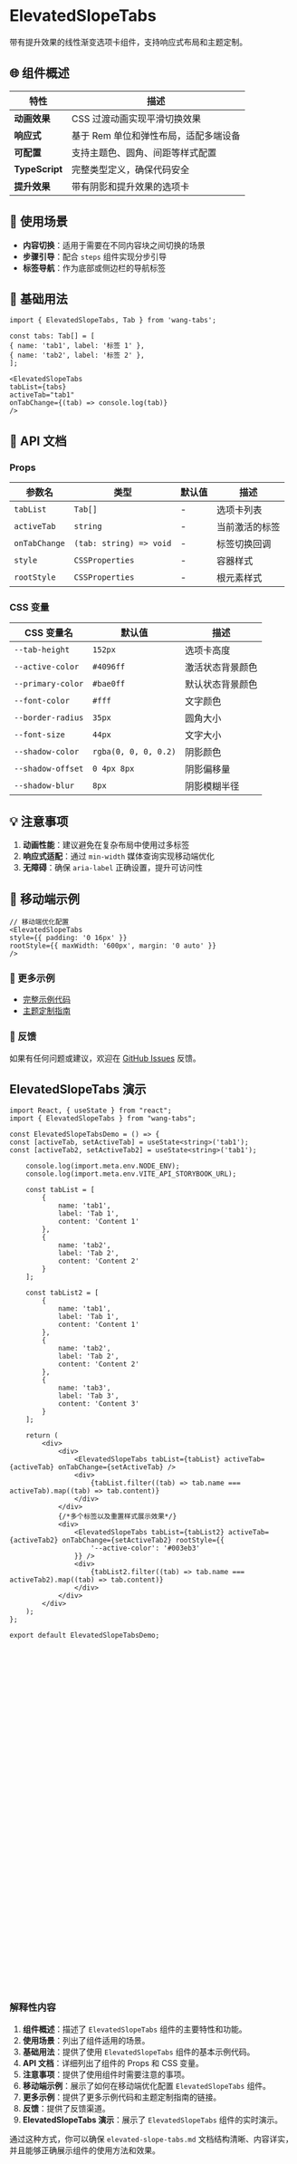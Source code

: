 # ElevatedSlopeTabs

带有提升效果的线性渐变选项卡组件，支持响应式布局和主题定制。

## 🌐 组件概述

| 特性             | 描述                    |
|----------------|-----------------------|
| **动画效果**       | CSS 过渡动画实现平滑切换效果      |
| **响应式**        | 基于 Rem 单位和弹性布局，适配多端设备 |
| **可配置**        | 支持主题色、圆角、间距等样式配置      |
| **TypeScript** | 完整类型定义，确保代码安全         |
| **提升效果**     | 带有阴影和提升效果的选项卡          |

## 📱 使用场景

- **内容切换**：适用于需要在不同内容块之间切换的场景
- **步骤引导**：配合 `steps` 组件实现分步引导
- **标签导航**：作为底部或侧边栏的导航标签

## 🚀 基础用法

```tsx
import { ElevatedSlopeTabs, Tab } from 'wang-tabs';

const tabs: Tab[] = [
{ name: 'tab1', label: '标签 1' },
{ name: 'tab2', label: '标签 2' },
];

<ElevatedSlopeTabs
tabList={tabs}
activeTab="tab1"
onTabChange={(tab) => console.log(tab)}
/>
```
## 📖 API 文档

### Props

| 参数名           | 类型                      | 默认值 | 描述      |
|---------------|-------------------------|-----|---------|
| `tabList`     | `Tab[]`                 | -   | 选项卡列表   |
| `activeTab`   | `string`                | -   | 当前激活的标签 |
| `onTabChange` | `(tab: string) => void` | -   | 标签切换回调  |
| `style`       | `CSSProperties`         | -   | 容器样式    |
| `rootStyle`   | `CSSProperties`         | -   | 根元素样式   |

### CSS 变量

| CSS 变量名          | 默认值      | 描述                     |
|-------------------|-----------|------------------------|
| `--tab-height`    | `152px`   | 选项卡高度                 |
| `--active-color`  | `#4096ff` | 激活状态背景颜色             |
| `--primary-color` | `#bae0ff` | 默认状态背景颜色             |
| `--font-color`    | `#fff`    | 文字颜色                   |
| `--border-radius` | `35px`    | 圆角大小                  |
| `--font-size`     | `44px`    | 文字大小                  |
| `--shadow-color`  | `rgba(0, 0, 0, 0.2)` | 阴影颜色                |
| `--shadow-offset` | `0 4px 8px` | 阴影偏移量               |
| `--shadow-blur`   | `8px`     | 阴影模糊半径              |

## 💡 注意事项

1. **动画性能**：建议避免在复杂布局中使用过多标签
2. **响应式适配**：通过 `min-width` 媒体查询实现移动端优化
3. **无障碍**：确保 `aria-label` 正确设置，提升可访问性

## 📱 移动端示例

```tsx
// 移动端优化配置
<ElevatedSlopeTabs
style={{ padding: '0 16px' }}
rootStyle={{ maxWidth: '600px', margin: '0 auto' }}
/>
```
### 🚀 更多示例

- [完整示例代码](https://github.com/0418wangweijie/wang-tabs/blob/main/examples/ElevatedSlopeTabs.tsx)
- [主题定制指南](https://wang-tabs-docs.vercel.app/guide/theme)

### 📢 反馈

如果有任何问题或建议，欢迎在 [GitHub Issues](https://github.com/0418wangweijie/wang-tabs/issues) 反馈。

## ElevatedSlopeTabs 演示

```tsx
import React, { useState } from "react";
import { ElevatedSlopeTabs } from "wang-tabs";

const ElevatedSlopeTabsDemo = () => {
const [activeTab, setActiveTab] = useState<string>('tab1');
const [activeTab2, setActiveTab2] = useState<string>('tab1');

    console.log(import.meta.env.NODE_ENV);
    console.log(import.meta.env.VITE_API_STORYBOOK_URL);

    const tabList = [
        {
            name: 'tab1',
            label: 'Tab 1',
            content: 'Content 1'
        },
        {
            name: 'tab2',
            label: 'Tab 2',
            content: 'Content 2'
        }
    ];

    const tabList2 = [
        {
            name: 'tab1',
            label: 'Tab 1',
            content: 'Content 1'
        },
        {
            name: 'tab2',
            label: 'Tab 2',
            content: 'Content 2'
        },
        {
            name: 'tab3',
            label: 'Tab 3',
            content: 'Content 3'
        }
    ];

    return (
        <div>
            <div>
                <ElevatedSlopeTabs tabList={tabList} activeTab={activeTab} onTabChange={setActiveTab} />
                <div>
                    {tabList.filter((tab) => tab.name === activeTab).map((tab) => tab.content)}
                </div>
            </div>
            {/*多个标签以及重置样式展示效果*/}
            <div>
                <ElevatedSlopeTabs tabList={tabList2} activeTab={activeTab2} onTabChange={setActiveTab2} rootStyle={{
                    '--active-color': '#003eb3'
                }} />
                <div>
                    {tabList2.filter((tab) => tab.name === activeTab2).map((tab) => tab.content)}
                </div>
            </div>
        </div>
    );
};

export default ElevatedSlopeTabsDemo;
```
<script setup>
import { ref } from 'vue';

const storybookUrl = ref(import.meta.env.VITE_API_STORYBOOK_URL);
</script>

<iframe
:src="`${storybookUrl}/iframe.html?globals=viewport%3Amobile&viewMode=story&id=elevatedslopetabs--primary`"
style="width: 100%; height:600px; border: none"
title="ElevatedSlopeTabs 演示"
>
未加载
</iframe>


### 解释性内容

1. **组件概述**：描述了 `ElevatedSlopeTabs` 组件的主要特性和功能。
2. **使用场景**：列出了组件适用的场景。
3. **基础用法**：提供了使用 `ElevatedSlopeTabs` 组件的基本示例代码。
4. **API 文档**：详细列出了组件的 Props 和 CSS 变量。
5. **注意事项**：提供了使用组件时需要注意的事项。
6. **移动端示例**：展示了如何在移动端优化配置 `ElevatedSlopeTabs` 组件。
7. **更多示例**：提供了更多示例代码和主题定制指南的链接。
8. **反馈**：提供了反馈渠道。
9. **ElevatedSlopeTabs 演示**：展示了 `ElevatedSlopeTabs` 组件的实时演示。

通过这种方式，你可以确保 `elevated-slope-tabs.md` 文档结构清晰、内容详实，并且能够正确展示组件的使用方法和效果。